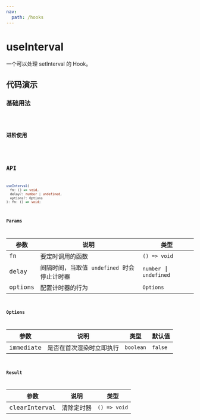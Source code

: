```yaml
---
nav:
  path: /hooks
---
```


# useInterval

一个可以处理 setInterval 的 Hook。

## 代码演示

### 基础用法

<code src="./demo/demo1.tsx" />

### 进阶使用

<code src="./demo/demo2.tsx" />

## API

```typescript
useInterval(
  fn: () => void, 
  delay?: number | undefined, 
  options?: Options
): fn: () => void;
```

### Params

| 参数    | 说明                                        | 类型                    |
|---------|---------------------------------------------|-------------------------|
| fn      | 要定时调用的函数                            | `() => void`            |
| delay   | 间隔时间，当取值 `undefined` 时会停止计时器 | `number` \| `undefined` |
| options | 配置计时器的行为                            | `Options`               |


### Options

| 参数      | 说明                     | 类型      | 默认值  |
|-----------|--------------------------|-----------|---------|
| immediate | 是否在首次渲染时立即执行 | `boolean` | `false` |

### Result

| 参数    | 说明                  | 类型                                |
|--------|-----------------------|------------------------------------|
| clearInterval | 清除定时器 | `() => void` |